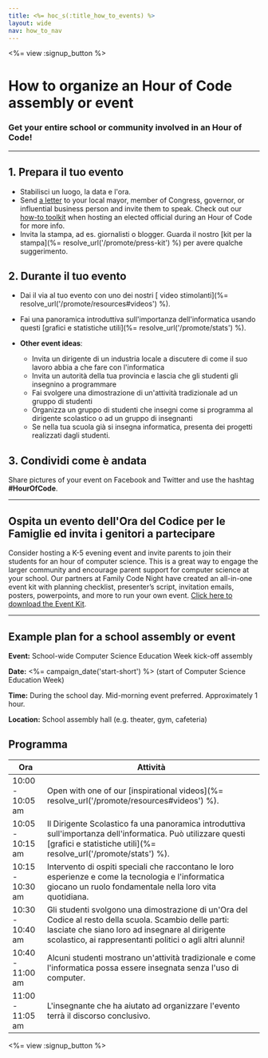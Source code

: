 ```yaml
---
title: <%= hoc_s(:title_how_to_events) %>
layout: wide
nav: how_to_nav
---
```

<%= view :signup_button %>

# How to organize an Hour of Code assembly or event

### Get your entire school or community involved in an Hour of Code!

* * *

## 1. Prepara il tuo evento

- Stabilisci un luogo, la data e l'ora.
- Send [a letter](https://hourofcode.com/promote/resources#sample-emails) to your local mayor, member of Congress, governor, or influential business person and invite them to speak. Check out our [how-to toolkit](%=localized_file('/files/elected-official.pdf')%) when hosting an elected official during an Hour of Code for more info.
- Invita la stampa, ad es. giornalisti o blogger. Guarda il nostro [kit per la stampa](%= resolve_url('/promote/press-kit') %) per avere qualche suggerimento.

## 2. Durante il tuo evento

- Dai il via al tuo evento con uno dei nostri [ video stimolanti](%= resolve_url('/promote/resources#videos') %).
- Fai una panoramica introduttiva sull'importanza dell'informatica usando questi [grafici e statistiche utili](%= resolve_url('/promote/stats') %).   
      
    
- **Other event ideas**: 
    - Invita un dirigente di un industria locale a discutere di come il suo lavoro abbia a che fare con l'informatica
    - Invita un autorità della tua provincia e lascia che gli studenti gli insegnino a programmare
    - Fai svolgere una dimostrazione di un'attività tradizionale ad un gruppo di studenti
    - Organizza un gruppo di studenti che insegni come si programma al dirigente scolastico o ad un gruppo di insegnanti
    - Se nella tua scuola già si insegna informatica, presenta dei progetti realizzati dagli studenti.

## 3. Condividi come è andata

Share pictures of your event on Facebook and Twitter and use the hashtag **#HourOfCode**.

* * *

## Ospita un evento dell'Ora del Codice per le Famiglie ed invita i genitori a partecipare

Consider hosting a K-5 evening event and invite parents to join their students for an hour of computer science. This is a great way to engage the larger community and encourage parent support for computer science at your school. Our partners at Family Code Night have created an all-in-one event kit with planning checklist, presenter’s script, invitation emails, posters, powerpoints, and more to run your own event. [Click here to download the Event Kit](http://www.familycodenight.org/DownloadCodeDotOrg.html).

* * *

## Example plan for a school assembly or event

**Event:** School-wide Computer Science Education Week kick-off assembly

**Date:** <%= campaign_date('start-short') %> (start of Computer Science Education Week)

**Time:** During the school day. Mid-morning event preferred. Approximately 1 hour.

**Location:** School assembly hall (e.g. theater, gym, cafeteria)

## Programma

| Ora              | Attività                                                                                                                                                                                                               |
| ---------------- | ---------------------------------------------------------------------------------------------------------------------------------------------------------------------------------------------------------------------- |
| 10:00 - 10:05 am | Open with one of our [inspirational videos](%= resolve_url('/promote/resources#videos') %).                                                                                                                            |
| 10:05 - 10:15 am | Il Dirigente Scolastico fa una panoramica introduttiva sull'importanza dell'informatica. Può utilizzare questi [grafici e statistiche utili](%= resolve_url('/promote/stats') %).                                      |
| 10:15 - 10:30 am | Intervento di ospiti speciali che raccontano le loro esperienze e come la tecnologia e l'informatica giocano un ruolo fondamentale nella loro vita quotidiana.                                                         |
| 10:30 - 10:40 am | Gli studenti svolgono una dimostrazione di un'Ora del Codice al resto della scuola. Scambio delle parti: lasciate che siano loro ad insegnare al dirigente scolastico, ai rappresentanti politici o agli altri alunni! |
| 10:40 - 11:00 am | Alcuni studenti mostrano un'attività tradizionale e come l'informatica possa essere insegnata senza l'uso di computer.                                                                                                 |
| 11:00 - 11:05 am | L'insegnante che ha aiutato ad organizzare l'evento terrà il discorso conclusivo.                                                                                                                                      |

<%= view :signup_button %>